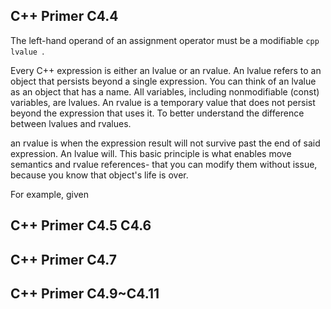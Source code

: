 ## C++ Primer C4.4
The left-hand operand of an assignment operator must be a modifiable ```cpp lvalue ```. 

Every C++ expression is either an lvalue or an rvalue. An lvalue refers to an object that persists beyond a single expression. You can think of an lvalue as an object that has a name. All variables, including nonmodifiable (const) variables, are lvalues. An rvalue is a temporary value that does not persist beyond the expression that uses it. To better understand the difference between lvalues and rvalues.

an rvalue is when the expression result will not survive past the end of said expression. An lvalue will. This basic principle is what enables move semantics and rvalue references- that you can modify them without issue, because you know that object's life is over.

For example, given



## C++ Primer C4.5 C4.6




## C++ Primer C4.7



## C++ Primer C4.9~C4.11
